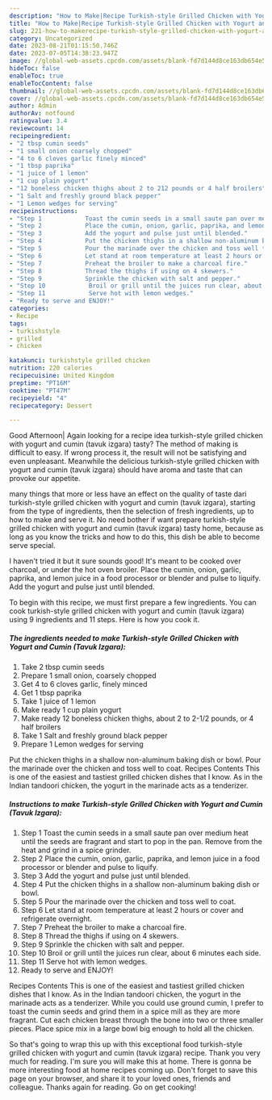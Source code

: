 ```yaml
---
description: "How to Make|Recipe Turkish-style Grilled Chicken with Yogurt and Cumin (Tavuk Izgara) {That is Simple"
title: "How to Make|Recipe Turkish-style Grilled Chicken with Yogurt and Cumin (Tavuk Izgara) {That is Simple"
slug: 221-how-to-makerecipe-turkish-style-grilled-chicken-with-yogurt-and-cumin-tavuk-izgara-that-is-simple
category: Uncategorized
date: 2023-08-21T01:15:50.746Z
date: 2023-07-05T14:38:23.947Z
image: //global-web-assets.cpcdn.com/assets/blank-fd7d144d8ce163db654e5a02c40b08a2775adb7897d16e4062681dc7e1b2800f.png
hideToc: false
enableToc: true
enableTocContent: false
thumbnail: //global-web-assets.cpcdn.com/assets/blank-fd7d144d8ce163db654e5a02c40b08a2775adb7897d16e4062681dc7e1b2800f.png
cover: //global-web-assets.cpcdn.com/assets/blank-fd7d144d8ce163db654e5a02c40b08a2775adb7897d16e4062681dc7e1b2800f.png
author: Admin
authorAv: notfound
ratingvalue: 3.4
reviewcount: 14
recipeingredient:
- "2 tbsp cumin seeds"
- "1 small onion coarsely chopped"
- "4 to 6 cloves garlic finely minced"
- "1 tbsp paprika"
- "1 juice of 1 lemon"
- "1 cup plain yogurt"
- "12 boneless chicken thighs about 2 to 212 pounds or 4 half broilers"
- "1 Salt and freshly ground black pepper"
- "1 Lemon wedges for serving"
recipeinstructions:
- "Step 1            Toast the cumin seeds in a small saute pan over medium heat until the seeds are fragrant and start to pop in the pan. Remove from the heat and grind in a spice grinder."
- "Step 2            Place the cumin, onion, garlic, paprika, and lemon juice in a food processor or blender and pulse to liquify."
- "Step 3            Add the yogurt and pulse just until blended."
- "Step 4            Put the chicken thighs in a shallow non-aluminum baking dish or bowl."
- "Step 5            Pour the marinade over the chicken and toss well to coat."
- "Step 6            Let stand at room temperature at least 2 hours or cover and refrigerate overnight."
- "Step 7            Preheat the broiler to make a charcoal fire."
- "Step 8            Thread the thighs if using on 4 skewers."
- "Step 9            Sprinkle the chicken with salt and pepper."
- "Step 10            Broil or grill until the juices run clear, about 6 minutes each side."
- "Step 11            Serve hot with lemon wedges."
- "Ready to serve and ENJOY!"
categories:
- Recipe
tags:
- turkishstyle
- grilled
- chicken

katakunci: turkishstyle grilled chicken 
nutrition: 220 calories
recipecuisine: United Kingdom
preptime: "PT16M"
cooktime: "PT47M"
recipeyield: "4"
recipecategory: Dessert

---
```



Good Afternoon| Again looking for a recipe idea turkish-style grilled chicken with yogurt and cumin (tavuk izgara) tasty? The method of making is difficult to easy. If wrong process it, the result will not be satisfying and even unpleasant. Meanwhile the delicious turkish-style grilled chicken with yogurt and cumin (tavuk izgara) should have aroma and taste that can provoke our appetite.






many things that more or less have an effect on the quality of taste dari turkish-style grilled chicken with yogurt and cumin (tavuk izgara), starting from the type of ingredients, then the selection of fresh ingredients, up to how to make and serve it. No need bother if want prepare turkish-style grilled chicken with yogurt and cumin (tavuk izgara) tasty home, because as long as you know the tricks and how to do this, this dish be able to become serve  special.


I haven&#39;t tried it but it sure sounds good! It&#39;s meant to be cooked over charcoal, or under the hot oven broiler. Place the cumin, onion, garlic, paprika, and lemon juice in a food processor or blender and pulse to liquify. Add the yogurt and pulse just until blended.


To begin with this recipe, we must first prepare a few ingredients. You can cook turkish-style grilled chicken with yogurt and cumin (tavuk izgara) using 9 ingredients and 11 steps. Here is how you cook it.

<!--inarticleads1-->

##### The ingredients needed to make Turkish-style Grilled Chicken with Yogurt and Cumin (Tavuk Izgara):

1. Take 2 tbsp cumin seeds
1. Prepare 1 small onion, coarsely chopped
1. Get 4 to 6 cloves garlic, finely minced
1. Get 1 tbsp paprika
1. Take 1 juice of 1 lemon
1. Make ready 1 cup plain yogurt
1. Make ready 12 boneless chicken thighs, about 2 to 2-1/2 pounds, or 4 half broilers
1. Take 1 Salt and freshly ground black pepper
1. Prepare 1 Lemon wedges for serving


Put the chicken thighs in a shallow non-aluminum baking dish or bowl. Pour the marinade over the chicken and toss well to coat. Recipes Contents This is one of the easiest and tastiest grilled chicken dishes that I know. As in the Indian tandoori chicken, the yogurt in the marinade acts as a tenderizer. 

<!--inarticleads2-->

##### Instructions to make Turkish-style Grilled Chicken with Yogurt and Cumin (Tavuk Izgara):

1. Step 1            Toast the cumin seeds in a small saute pan over medium heat until the seeds are fragrant and start to pop in the pan. Remove from the heat and grind in a spice grinder.
1. Step 2            Place the cumin, onion, garlic, paprika, and lemon juice in a food processor or blender and pulse to liquify.
1. Step 3            Add the yogurt and pulse just until blended.
1. Step 4            Put the chicken thighs in a shallow non-aluminum baking dish or bowl.
1. Step 5            Pour the marinade over the chicken and toss well to coat.
1. Step 6            Let stand at room temperature at least 2 hours or cover and refrigerate overnight.
1. Step 7            Preheat the broiler to make a charcoal fire.
1. Step 8            Thread the thighs if using on 4 skewers.
1. Step 9            Sprinkle the chicken with salt and pepper.
1. Step 10            Broil or grill until the juices run clear, about 6 minutes each side.
1. Step 11            Serve hot with lemon wedges.
1. Ready to serve and ENJOY!

Recipes Contents This is one of the easiest and tastiest grilled chicken dishes that I know. As in the Indian tandoori chicken, the yogurt in the marinade acts as a tenderizer. While you could use ground cumin, I prefer to toast the cumin seeds and grind them in a spice mill as they are more fragrant. Cut each chicken breast through the bone into two or three smaller pieces. Place spice mix in a large bowl big enough to hold all the chicken. 

So that's going to wrap this up with this exceptional food turkish-style grilled chicken with yogurt and cumin (tavuk izgara) recipe. Thank you very much for reading. I'm sure you will make this at home. There is gonna be more interesting food at home recipes coming up. Don't forget to save this page on your browser, and share it to your loved ones, friends and colleague. Thanks again for reading. Go on get cooking!
